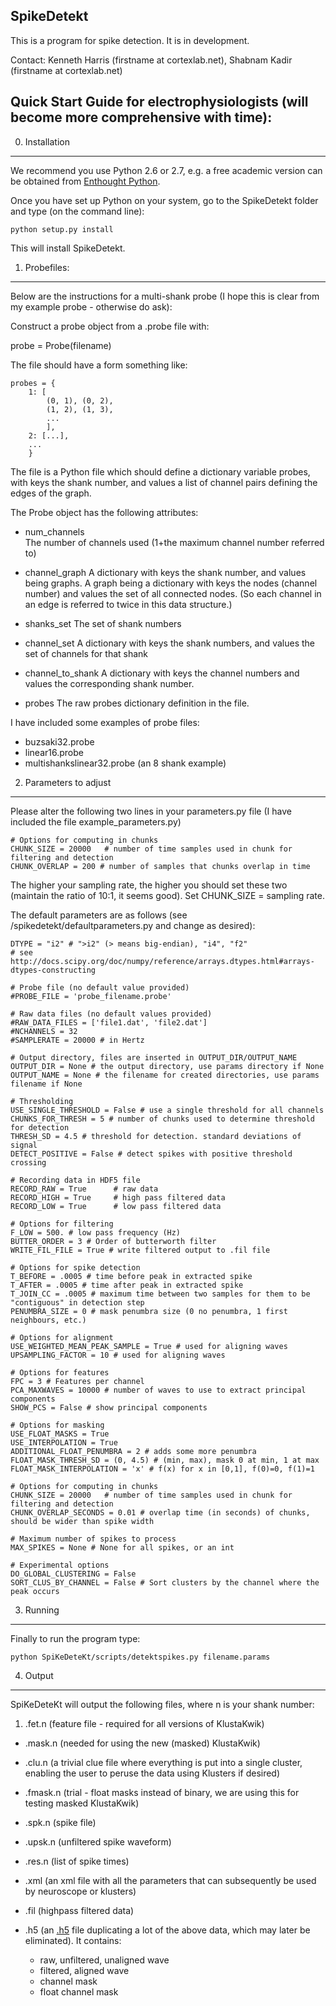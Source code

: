SpikeDetekt
-----------

This is a program for spike detection. It is in development.

Contact: Kenneth Harris (firstname at cortexlab.net), Shabnam Kadir (firstname at cortexlab.net)

Quick Start Guide for electrophysiologists (will become more comprehensive with time):
--------------------------------------------------------------------------------------------------------------------------------------------------------------------------

0) Installation
----------------

We recommend you use Python 2.6 or 2.7, e.g. a free academic version can be obtained from [Enthought Python](http://enthought.com/products/epd.php).



Once you have set up Python on your system, go to the SpikeDetekt folder and type (on the command line):

    python setup.py install

This will install SpikeDetekt.

1) Probefiles:
---------------

Below are the instructions for a multi-shank probe (I hope this is clear from my example probe - otherwise do ask):

Construct a probe object from a .probe file with:

   probe = Probe(filename)

The file should have a form something like:

    probes = {
        1: [
            (0, 1), (0, 2),
            (1, 2), (1, 3),
            ...
            ],
        2: [...],
        ...
        }

The file is a Python file which should define a dictionary variable probes,
with keys the shank number, and values a list of channel pairs defining the
edges of the graph.

The Probe object has the following attributes:

* num_channels  
The number of channels used (1+the maximum channel number referred to)

* channel_graph 
 A dictionary with keys the shank number, and values being graphs. A graph being a dictionary with keys the nodes (channel number) and values the set of all connected nodes. (So each channel in an edge is referred to twice in this data structure.)

* shanks_set
       The set of shank numbers
   
* channel_set
       A dictionary with keys the shank numbers, and values the 
set of channels for that shank

* channel_to_shank
       A dictionary with keys the channel numbers and values the corresponding shank number.

* probes
       The raw probes dictionary definition in the file.



I have included some examples of probe files:

* buzsaki32.probe
* linear16.probe
* multishankslinear32.probe (an 8 shank example)


2) Parameters to adjust
----------------------------

Please alter the following two lines in your parameters.py file (I have included the file example_parameters.py)

    # Options for computing in chunks
    CHUNK_SIZE = 20000   # number of time samples used in chunk for filtering and detection
    CHUNK_OVERLAP = 200 # number of samples that chunks overlap in time

The higher your sampling rate, the higher you should set these two (maintain the ratio of 10:1, it seems good). Set CHUNK_SIZE =  sampling rate.

The default parameters are as follows (see /spikedetekt/defaultparameters.py and change as desired):

    DTYPE = "i2" # ">i2" (> means big-endian), "i4", "f2"
    # see http://docs.scipy.org/doc/numpy/reference/arrays.dtypes.html#arrays-dtypes-constructing

    # Probe file (no default value provided)
    #PROBE_FILE = 'probe_filename.probe'

    # Raw data files (no default values provided)
    #RAW_DATA_FILES = ['file1.dat', 'file2.dat']
    #NCHANNELS = 32
    #SAMPLERATE = 20000 # in Hertz

    # Output directory, files are inserted in OUTPUT_DIR/OUTPUT_NAME
    OUTPUT_DIR = None # the output directory, use params directory if None
    OUTPUT_NAME = None # the filename for created directories, use params filename if None

    # Thresholding
    USE_SINGLE_THRESHOLD = False # use a single threshold for all channels
    CHUNKS_FOR_THRESH = 5 # number of chunks used to determine threshold for detection
    THRESH_SD = 4.5 # threshold for detection. standard deviations of signal
    DETECT_POSITIVE = False # detect spikes with positive threshold crossing

    # Recording data in HDF5 file
    RECORD_RAW = True      # raw data
    RECORD_HIGH = True     # high pass filtered data
    RECORD_LOW = True      # low pass filtered data

    # Options for filtering
    F_LOW = 500. # low pass frequency (Hz)
    BUTTER_ORDER = 3 # Order of butterworth filter
    WRITE_FIL_FILE = True # write filtered output to .fil file

    # Options for spike detection
    T_BEFORE = .0005 # time before peak in extracted spike
    T_AFTER = .0005 # time after peak in extracted spike
    T_JOIN_CC = .0005 # maximum time between two samples for them to be "contiguous" in detection step
    PENUMBRA_SIZE = 0 # mask penumbra size (0 no penumbra, 1 first neighbours, etc.)

    # Options for alignment
    USE_WEIGHTED_MEAN_PEAK_SAMPLE = True # used for aligning waves
    UPSAMPLING_FACTOR = 10 # used for aligning waves

    # Options for features
    FPC = 3 # Features per channel
    PCA_MAXWAVES = 10000 # number of waves to use to extract principal components
    SHOW_PCS = False # show principal components

    # Options for masking
    USE_FLOAT_MASKS = True
    USE_INTERPOLATION = True
    ADDITIONAL_FLOAT_PENUMBRA = 2 # adds some more penumbra
    FLOAT_MASK_THRESH_SD = (0, 4.5) # (min, max), mask 0 at min, 1 at max
    FLOAT_MASK_INTERPOLATION = 'x' # f(x) for x in [0,1], f(0)=0, f(1)=1

    # Options for computing in chunks
    CHUNK_SIZE = 20000   # number of time samples used in chunk for filtering and detection
    CHUNK_OVERLAP_SECONDS = 0.01 # overlap time (in seconds) of chunks, should be wider than spike width

    # Maximum number of spikes to process
    MAX_SPIKES = None # None for all spikes, or an int

    # Experimental options
    DO_GLOBAL_CLUSTERING = False
    SORT_CLUS_BY_CHANNEL = False # Sort clusters by the channel where the peak occurs
    
    



3) Running
----------------------------

Finally to run the program type:

    python SpiKeDeteKt/scripts/detektspikes.py filename.params



4) Output
---------------

SpiKeDeteKt will output the following files, where n is your shank number:

1. .fet.n (feature file - required for all versions of KlustaKwik)

+ .mask.n (needed for using the new (masked) KlustaKwik)

+ .clu.n (a trivial clue file where everything is put into a single cluster, enabling the user to peruse the data using Klusters if desired)

+ .fmask.n (trial - float masks instead of binary, we are using this for testing masked KlustaKwik)

+ .spk.n (spike file)

+ .upsk.n (unfiltered spike waveform)

+ .res.n (list of spike times)

+ .xml (an xml file with all the parameters that can subsequently be used by neuroscope or klusters)

+ .fil (highpass filtered data)

+ .h5 (an [.h5](http://en.wikipedia.org/wiki/Hierarchical_Data_Format) file duplicating a lot of the above data, which may later be eliminated). It contains:
    *  raw, unfiltered, unaligned wave
    * filtered, aligned wave
    * channel mask
    * float channel mask
